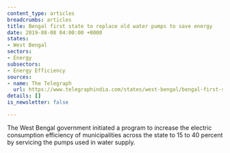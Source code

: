 ```yaml
---
content_type: articles
breadcrumbs: articles
title: Bengal first state to replace old water pumps to save energy
date: 2019-08-08 04:00:00 +0000
states:
- West Bengal
sectors:
- Energy
subsectors:
- Energy Efficiency
sources:
- name: The Telegraph
  url: https://www.telegraphindia.com/states/west-bengal/bengal-first-state-to-replace-old-water-pumps-to-save-energy/cid/1695179
details: []
is_newsletter: false

---
```

The West Bengal government initiated a program to increase the electric consumption efficiency of municipalities across the state to 15 to 40 percent by servicing the pumps used in water supply.
